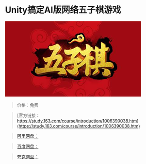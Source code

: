# Unity搞定AI版网络五子棋游戏

![img](../../../assets/study163/free/baaa80084d764888a1f314bd94c4fe1e.jpg)

> 价格：免费

> [官方链接：https://study.163.com/course/introduction/1006390038.htm](https://study.163.com/course/introduction/1006390038.htm)

> [阿里网盘：]()

> [百度网盘：]()

> [夸克网盘：]()
